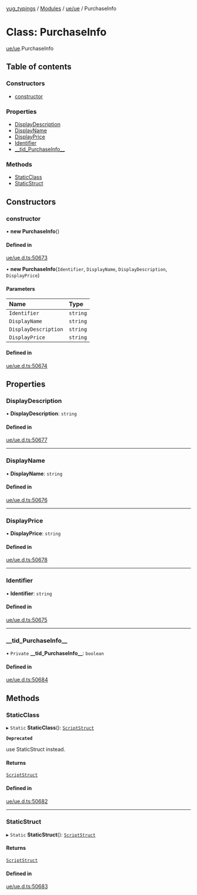[yug_typings](../README.md) / [Modules](../modules.md) / [ue/ue](../modules/ue_ue.md) / PurchaseInfo

# Class: PurchaseInfo

[ue/ue](../modules/ue_ue.md).PurchaseInfo

## Table of contents

### Constructors

- [constructor](ue_ue.PurchaseInfo.md#constructor)

### Properties

- [DisplayDescription](ue_ue.PurchaseInfo.md#displaydescription)
- [DisplayName](ue_ue.PurchaseInfo.md#displayname)
- [DisplayPrice](ue_ue.PurchaseInfo.md#displayprice)
- [Identifier](ue_ue.PurchaseInfo.md#identifier)
- [\_\_tid\_PurchaseInfo\_\_](ue_ue.PurchaseInfo.md#__tid_purchaseinfo__)

### Methods

- [StaticClass](ue_ue.PurchaseInfo.md#staticclass)
- [StaticStruct](ue_ue.PurchaseInfo.md#staticstruct)

## Constructors

### constructor

• **new PurchaseInfo**()

#### Defined in

[ue/ue.d.ts:50673](https://github.com/YugMetaverse/yug_typings/blob/25cad34/ue/ue.d.ts#L50673)

• **new PurchaseInfo**(`Identifier`, `DisplayName`, `DisplayDescription`, `DisplayPrice`)

#### Parameters

| Name | Type |
| :------ | :------ |
| `Identifier` | `string` |
| `DisplayName` | `string` |
| `DisplayDescription` | `string` |
| `DisplayPrice` | `string` |

#### Defined in

[ue/ue.d.ts:50674](https://github.com/YugMetaverse/yug_typings/blob/25cad34/ue/ue.d.ts#L50674)

## Properties

### DisplayDescription

• **DisplayDescription**: `string`

#### Defined in

[ue/ue.d.ts:50677](https://github.com/YugMetaverse/yug_typings/blob/25cad34/ue/ue.d.ts#L50677)

___

### DisplayName

• **DisplayName**: `string`

#### Defined in

[ue/ue.d.ts:50676](https://github.com/YugMetaverse/yug_typings/blob/25cad34/ue/ue.d.ts#L50676)

___

### DisplayPrice

• **DisplayPrice**: `string`

#### Defined in

[ue/ue.d.ts:50678](https://github.com/YugMetaverse/yug_typings/blob/25cad34/ue/ue.d.ts#L50678)

___

### Identifier

• **Identifier**: `string`

#### Defined in

[ue/ue.d.ts:50675](https://github.com/YugMetaverse/yug_typings/blob/25cad34/ue/ue.d.ts#L50675)

___

### \_\_tid\_PurchaseInfo\_\_

• `Private` **\_\_tid\_PurchaseInfo\_\_**: `boolean`

#### Defined in

[ue/ue.d.ts:50684](https://github.com/YugMetaverse/yug_typings/blob/25cad34/ue/ue.d.ts#L50684)

## Methods

### StaticClass

▸ `Static` **StaticClass**(): [`ScriptStruct`](ue_ue.ScriptStruct.md)

**`Deprecated`**

use StaticStruct instead.

#### Returns

[`ScriptStruct`](ue_ue.ScriptStruct.md)

#### Defined in

[ue/ue.d.ts:50682](https://github.com/YugMetaverse/yug_typings/blob/25cad34/ue/ue.d.ts#L50682)

___

### StaticStruct

▸ `Static` **StaticStruct**(): [`ScriptStruct`](ue_ue.ScriptStruct.md)

#### Returns

[`ScriptStruct`](ue_ue.ScriptStruct.md)

#### Defined in

[ue/ue.d.ts:50683](https://github.com/YugMetaverse/yug_typings/blob/25cad34/ue/ue.d.ts#L50683)
